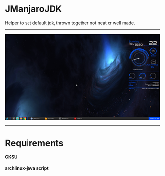 # JManjaroJDK
Helper to set default jdk, thrown together not neat or well made.

- - - -

![](preview.gif)

- - - -

# Requirements

#### GKSU ####
#### archlinux-java script ####
